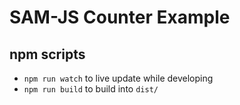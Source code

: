 # SAM-JS Counter Example

## npm scripts

- `npm run watch` to live update while developing
- `npm run build` to build into `dist/`
